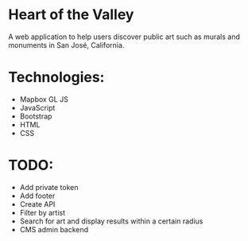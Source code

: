 # Heart of the Valley
A web application to help users discover public art such as murals and monuments in San José, California.

# Technologies:
- Mapbox GL JS
- JavaScript
- Bootstrap
- HTML
- CSS

# TODO:
- Add private token
- Add footer
- Create API
- Filter by artist
- Search for art and display results within a certain radius
- CMS admin backend
